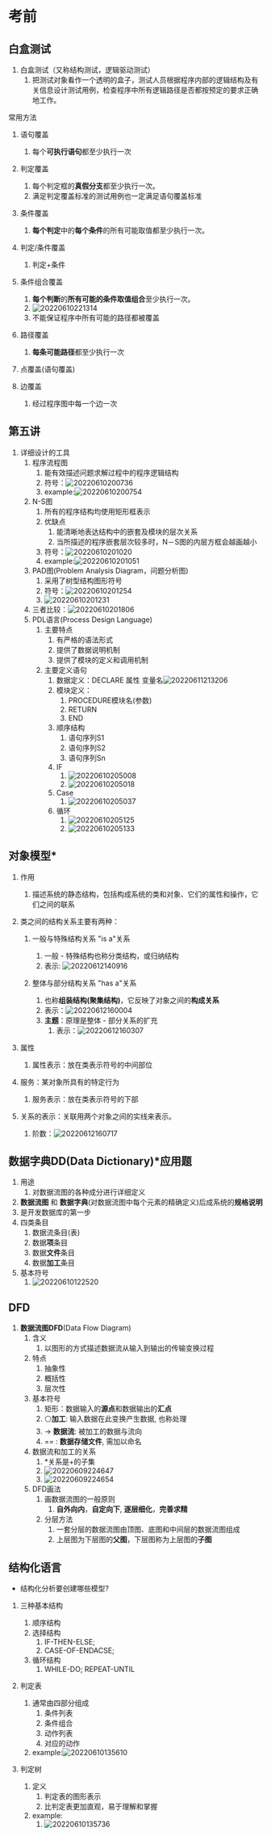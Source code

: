 # 考前

## 白盒测试

1. 白盒测试（又称结构测试，逻辑驱动测试）
   1. 把测试对象看作一个透明的盒子，测试人员根据程序内部的逻辑结构及有关信息设计测试用例，检查程序中所有逻辑路径是否都按预定的要求正确地工作。

常用方法

1. 语句覆盖
   1. 每个**可执行语句**都至少执行一次

2. 判定覆盖
   1. 每个判定框的**真假分支**都至少执行一次。
   2. 满足判定覆盖标准的测试用例也一定满足语句覆盖标准

3. 条件覆盖
   1. **每个判定**中的**每个条件**的所有可能取值都至少执行一次。

4. 判定/条件覆盖
   1. 判定+条件

5. 条件组合覆盖
   1. **每个判断**的**所有可能的条件取值组合**至少执行一次。
   2. ![20220610221314](https://raw.githubusercontent.com/Logible/Image/main/note_image/20220610221314.png)
   3. 不能保证程序中所有可能的路径都被覆盖

6. 路径覆盖
   1. **每条可能路径**都至少执行一次

7. 点覆盖(语句覆盖)

8. 边覆盖
   1. 经过程序图中每一个边一次

## 第五讲

1. 详细设计的工具
   1. 程序流程图
      1. 能有效描述问题求解过程中的程序逻辑结构
      2. 符号：![20220610200736](https://raw.githubusercontent.com/Logible/Image/main/note_image/20220610200736.png)
      3. example:![20220610200754](https://raw.githubusercontent.com/Logible/Image/main/note_image/20220610200754.png)
   2. N-S图
      1. 所有的程序结构均使用矩形框表示
      2. 优缺点
         1. 能清晰地表达结构中的嵌套及模块的层次关系
         2. 当所描述的程序嵌套层次较多时，N－S图的内层方框会越画越小
      3. 符号：![20220610201020](https://raw.githubusercontent.com/Logible/Image/main/note_image/20220610201020.png)
      4. example:![20220610201051](https://raw.githubusercontent.com/Logible/Image/main/note_image/20220610201051.png)
   3. PAD图(Problem Analysis Diagram，问题分析图)
      1. 采用了树型结构图形符号
      2. 符号：![20220610201254](https://raw.githubusercontent.com/Logible/Image/main/note_image/20220610201254.png)
      3. ![20220610201231](https://raw.githubusercontent.com/Logible/Image/main/note_image/20220610201231.png)
   4. 三者比较：![20220610201806](https://raw.githubusercontent.com/Logible/Image/main/note_image/20220610201806.png)
   5. PDL语言(Process Design Language)
      1. 主要特点
         1. 有严格的语法形式
         2. 提供了数据说明机制
         3. 提供了模块的定义和调用机制
      2. 主要定义语句
         1. 数据定义：DECLARE 属性 变量名![20220611213206](https://raw.githubusercontent.com/Logible/Image/main/note_image/20220611213206.png)
         2. 模块定义：
            1. PROCEDURE模块名(参数)
            2. RETURN
            3. END
         3. 顺序结构
            1. 语句序列S1
            2. 语句序列S2
            3. 语句序列Sn
         4. IF
            1. ![20220610205008](https://raw.githubusercontent.com/Logible/Image/main/note_image/20220610205008.png)
            2. ![20220610205018](https://raw.githubusercontent.com/Logible/Image/main/note_image/20220610205018.png)
         5. Case
            1. ![20220610205037](https://raw.githubusercontent.com/Logible/Image/main/note_image/20220610205037.png)
         6. 循环
            1. ![20220610205125](https://raw.githubusercontent.com/Logible/Image/main/note_image/20220610205125.png)
            2. ![20220610205133](https://raw.githubusercontent.com/Logible/Image/main/note_image/20220610205133.png)

## 对象模型*

1. 作用
   1. 描述系统的静态结构，包括构成系统的类和对象、它们的属性和操作，它们之间的联系

2. 类之间的结构关系主要有两种：
    1. 一般与特殊结构关系 "is a"关系
       1. 一般 - 特殊结构也称分类结构，或归纳结构
       2. 表示: ![20220612140916](https://raw.githubusercontent.com/Logible/Image/main/note_image/20220612140916.png)

    2. 整体与部分结构关系 "has a"关系
       1. 也称**组装结构(聚集结构)**，它反映了对象之间的**构成关系**
       2. 表示：![20220612160004](https://raw.githubusercontent.com/Logible/Image/main/note_image/20220612160004.png)
       3. **主题**：原理是整体 - 部分关系的扩充
          1. 表示：![20220612160307](https://raw.githubusercontent.com/Logible/Image/main/note_image/20220612160307.png)

3. 属性
   1. 属性表示：放在类表示符号的中间部位

4. 服务：某对象所具有的特定行为
   1. 服务表示：放在类表示符号的下部

5. 关系的表示：关联用两个对象之间的实线来表示。
   1. 阶数：![20220612160717](https://raw.githubusercontent.com/Logible/Image/main/note_image/20220612160717.png)

## 数据字典DD(Data Dictionary)*应用题

1. 用途
   1. 对数据流图的各种成分进行详细定义
2. **数据流图** 和 **数据字典**(对数据流图中每个元素的精确定义)后成系统的**规格说明**
3. 是开发数据库的第一步
4. 四类条目
   1. 数据流条目(表)
   2. 数据**项**条目
   3. 数据**文件**条目
   4. 数据**加工**条目
5. 基本符号
   1. ![20220610122520](https://raw.githubusercontent.com/Logible/Image/main/note_image/20220610122520.png)

## DFD

1. **数据流图DFD**(Data Flow Diagram)
   1. 含义
      1. 以图形的方式描述数据流从输入到输出的传输变换过程
   2. 特点
      1. 抽象性
      2. 概括性
      3. 层次性
   3. 基本符号
      1. 矩形：数据输入的**源点**和数据输出的**汇点**
      2. ⚪**加工**: 输入数据在此变换产生数据, 也称处理
      3. -> **数据流**: 被加工的数据与流向
      4. == : **数据存储文件**, 需加以命名
   4. 数据流和加工的关系
      1. *关系是+的子集
      2. ![20220609224647](https://raw.githubusercontent.com/Logible/Image/main/note_image/20220609224647.png)
      3. ![20220609224654](https://raw.githubusercontent.com/Logible/Image/main/note_image/20220609224654.png)
   5. DFD画法
      1. 画数据流图的一般原则
         1. **自外向内**，**自定向下**, **逐层细化**，**完善求精**
      2. 分层方法
         1. 一套分层的数据流图由顶图、底图和中间层的数据流图组成
         2. 上层图为下层图的**父图**，下层图称为上层图的**子图**

## 结构化语言

- 结构化分析要创建哪些模型?

1. 三种基本结构
   1. 顺序结构
   2. 选择结构
      1. IF-THEN-ELSE;
      2. CASE-OF-ENDACSE;
   3. 循环结构
      1. WHILE-DO; REPEAT-UNTIL

2. 判定表
   1. 通常由四部分组成
      1. 条件列表
      2. 条件组合
      3. 动作列表
      4. 对应的动作
   2. example:![20220610135610](https://raw.githubusercontent.com/Logible/Image/main/note_image/20220610135610.png)

3. 判定树
   1. 定义
      1. 判定表的图形表示
      2. 比判定表更加直观，易于理解和掌握
   2. example:
      1. ![20220610135736](https://raw.githubusercontent.com/Logible/Image/main/note_image/20220610135736.png)
